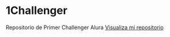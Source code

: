 # 1Challenger
 Repositorio de Primer Challenger Alura
<a href=https://github.com/pabloValle-80/1Challenger.git>Visualiza mi repositorio</a>
